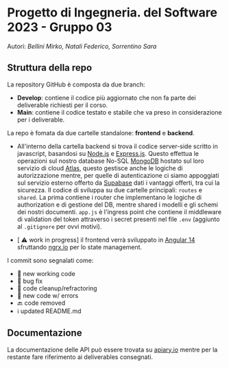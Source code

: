 # Progetto di Ingegneria. del Software 2023 - Gruppo 03
Autori: *Bellini Mirko, Natali Federico, Sorrentino Sara*
## Struttura della repo
La repository GitHub è composta da due branch:
- **Develop**: contiene il codice più aggiornato che non fa parte dei deliverable richiesti per il corso.
- **Main**: contiene il codice testato e stabile che va preso in considerazione per i deliverable.

La repo è fomata da due cartelle standalone: **frontend** e **backend**.

- All'interno della cartella backend si trova il codice server-side scritto in javascript, basandosi su [Node.js](https://nodejs.org/en) e [Express.js](https://expressjs.com). Questo effettua le operazioni sul nostro database No-SQL [MongoDB](https://www.mongodb.com) hostato sul loro servizio di cloud [Atlas](https://www.mongodb.com/atlas/database), questo gestisce anche le logiche di autorizzazione mentre, per quelle di autenticazione ci siamo appoggiati sul servizio esterno offerto da [Supabase](https://supabase.com) dati i vantaggi offerti, tra cui la sicurezza. Il codice di sviluppa su due cartelle principali: `routes` e `shared`. La prima contiene i router che implementano le logiche di authorization e di gestione del DB, mentre shared i modelli e gli schemi dei nostri documenti. `app.js` è l'ingress point che contiene il middleware di validation del token attraverso i secret presenti nel file `.env` (aggiunto al `.gitignore` per ovvi motivi).

- [ ⚠️ work in progress] il frontend verrà sviluppato in [Angular 14](https://angular.io) sfruttando [ngrx.io](https://ngrx.io) per lo state management.

I commit sono segnalati come:
- 🦾 new working code
- 🐛 bug fix
- 🧼 code cleanup/refractoring
- 🚨 new code w/ errors
- 🔙 code removed
- ℹ️ updated README.md

## Documentazione

La documentazione delle API può essere trovata su [apiary.io](https://myscuderia.docs.apiary.io) mentre per la restante fare riferimento ai deliverables consegnati.
